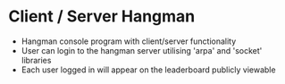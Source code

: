 # Client / Server Hangman

- Hangman console program with client/server functionality
- User can login to the hangman server utilising 'arpa' and 'socket' libraries
- Each user logged in will appear on the leaderboard publicly viewable
